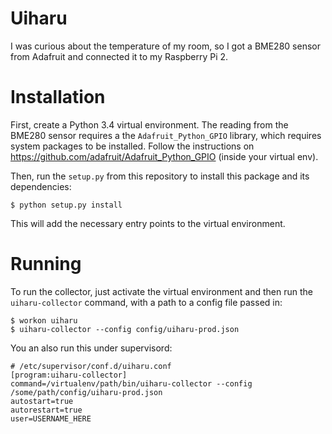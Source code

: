 # Uiharu

I was curious about the temperature of my room, so I got a BME280 sensor from Adafruit and connected it to my Raspberry Pi 2.

# Installation

First, create a Python 3.4 virtual environment. The reading from the BME280 sensor requires a the `Adafruit_Python_GPIO` library, which requires system packages to be installed. Follow the instructions on https://github.com/adafruit/Adafruit_Python_GPIO (inside your virtual env).

Then, run the `setup.py` from this repository to install this package and its dependencies:
```
$ python setup.py install
```

This will add the necessary entry points to the virtual environment.

# Running

To run the collector, just activate the virtual environment and then run the `uiharu-collector` command, with a path to a config file passed in:
```
$ workon uiharu
$ uiharu-collector --config config/uiharu-prod.json
```

You an also run this under supervisord:
```
# /etc/supervisor/conf.d/uiharu.conf
[program:uiharu-collector]
command=/virtualenv/path/bin/uiharu-collector --config /some/path/config/uiharu-prod.json
autostart=true
autorestart=true
user=USERNAME_HERE
```
